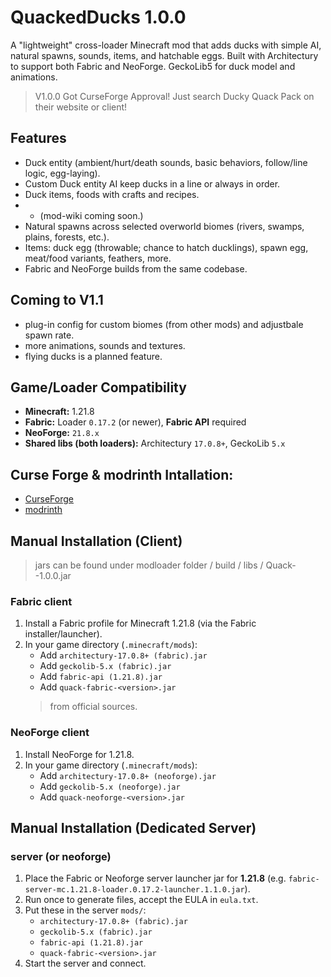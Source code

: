 # QuackedDucks 1.0.0

A "lightweight" cross-loader Minecraft mod that adds ducks with simple AI, natural spawns, sounds, items, and hatchable eggs. Built with Architectury to support both Fabric and NeoForge. GeckoLib5 for duck model and animations.
>V1.0.0 Got CurseForge Approval! Just search Ducky Quack Pack on their website or client!
## Features
- Duck entity (ambient/hurt/death sounds, basic behaviors, follow/line logic, egg-laying).
- Custom Duck entity AI keep ducks in a line or always in order.
- Duck items, foods with crafts and recipes.
- - (mod-wiki coming soon.)
- Natural spawns across selected overworld biomes (rivers, swamps, plains, forests, etc.).
- Items: duck egg (throwable; chance to hatch ducklings), spawn egg, meat/food variants, feathers, more.
- Fabric and NeoForge builds from the same codebase.
## Coming to V1.1
- plug-in config for custom biomes (from other mods) and adjustbale spawn rate.
- more animations, sounds and textures.
- flying ducks is a planned feature.
## Game/Loader Compatibility
- **Minecraft:** 1.21.8
- **Fabric:** Loader `0.17.2` (or newer), **Fabric API** required
- **NeoForge:** `21.8.x`
- **Shared libs (both loaders):** Architectury `17.0.8+`, GeckoLib `5.x`
## Curse Forge & modrinth Intallation:
- [CurseForge](https://www.curseforge.com/minecraft/mc-mods/ducky-quack-pack)
- [modrinth](https://modrinth.com/mod/ducky-quack-pack)
## Manual Installation (Client)
> jars can be found under modloader folder / build / libs / Quack-<modloader>-1.0.0.jar
### Fabric client
1. Install a Fabric profile for Minecraft 1.21.8 (via the Fabric installer/launcher).
2. In your game directory (`.minecraft/mods`):
   - Add `architectury-17.0.8+ (fabric).jar`
   - Add `geckolib-5.x (fabric).jar`
   - Add `fabric-api (1.21.8).jar`
   - Add `quack-fabric-<version>.jar`
   > from official sources.

### NeoForge client
1. Install NeoForge for 1.21.8.
2. In your game directory (`.minecraft/mods`):
   - Add `architectury-17.0.8+ (neoforge).jar`
   - Add `geckolib-5.x (neoforge).jar`
   - Add `quack-neoforge-<version>.jar`

## Manual Installation (Dedicated Server)

### server (or neoforge)
1. Place the Fabric or Neoforge server launcher jar for **1.21.8** (e.g. `fabric-server-mc.1.21.8-loader.0.17.2-launcher.1.1.0.jar`).
2. Run once to generate files, accept the EULA in `eula.txt`.
3. Put these in the server `mods/`:
   - `architectury-17.0.8+ (fabric).jar`
   - `geckolib-5.x (fabric).jar`
   - `fabric-api (1.21.8).jar`
   - `quack-fabric-<version>.jar`
4. Start the server and connect.
